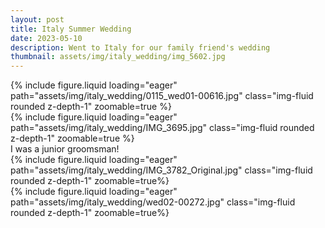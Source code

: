 ```yaml
---
layout: post
title: Italy Summer Wedding
date: 2023-05-10
description: Went to Italy for our family friend's wedding
thumbnail: assets/img/italy_wedding/img_5602.jpg
---
```


<div class="row mt-3">
    <div class="col-sm mt-3 mt-md-0">
        {% include figure.liquid loading="eager" path="assets/img/italy_wedding/0115_wed01-00616.jpg" class="img-fluid rounded z-depth-1"  zoomable=true %}
    </div>
    <div class="col-sm mt-3 mt-md-0">
        {% include figure.liquid loading="eager" path="assets/img/italy_wedding/IMG_3695.jpg" class="img-fluid rounded z-depth-1" zoomable=true %}
    </div>
</div>

<div class="caption">
    I was a junior groomsman!
</div>

<div class="row mt-3">
    <div class="col-sm mt-3 mt-md-0">
        {% include figure.liquid loading="eager" path="assets/img/italy_wedding/IMG_3782_Original.jpg" class="img-fluid rounded z-depth-1" zoomable=true%}
    </div>
    <div class="col-sm mt-3 mt-md-0">
        {% include figure.liquid loading="eager" path="assets/img/italy_wedding/wed02-00272.jpg" class="img-fluid rounded z-depth-1" zoomable=true%}
    </div>
</div>

